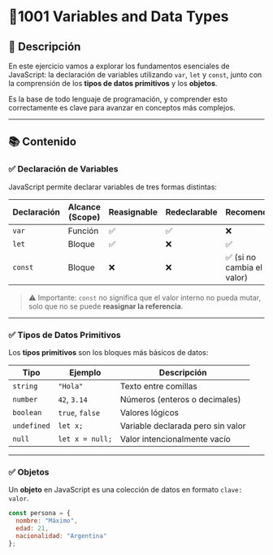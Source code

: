 # 🧠1001 Variables and Data Types

## 📝 Descripción

En este ejercicio vamos a explorar los fundamentos esenciales de JavaScript: la declaración de variables utilizando `var`, `let` y `const`, junto con la comprensión de los **tipos de datos primitivos** y los **objetos**.

Es la base de todo lenguaje de programación, y comprender esto correctamente es clave para avanzar en conceptos más complejos.

---

## 📚 Contenido

### ✅ Declaración de Variables

JavaScript permite declarar variables de tres formas distintas:

| Declaración | Alcance (Scope)  | Reasignable | Redeclarable | Recomendado |
|-------------|------------------|-------------|--------------|-------------|
| `var`       | Función           | ✅           | ✅            | ❌           |
| `let`       | Bloque            | ✅           | ❌            | ✅           |
| `const`     | Bloque            | ❌           | ❌            | ✅ (si no cambia el valor) |

> ⚠️ Importante: `const` no significa que el valor interno no pueda mutar, solo que no se puede **reasignar la referencia**.

---

### ✅ Tipos de Datos Primitivos

Los **tipos primitivos** son los bloques más básicos de datos:

| Tipo       | Ejemplo            | Descripción                            |
|------------|--------------------|----------------------------------------|
| `string`   | `"Hola"`           | Texto entre comillas                   |
| `number`   | `42`, `3.14`       | Números (enteros o decimales)          |
| `boolean`  | `true`, `false`    | Valores lógicos                        |
| `undefined`| `let x;`           | Variable declarada pero sin valor      |
| `null`     | `let x = null;`    | Valor intencionalmente vacío           |

---

### ✅ Objetos

Un **objeto** en JavaScript es una colección de datos en formato `clave: valor`.

```js
const persona = {
  nombre: "Máximo",
  edad: 21,
  nacionalidad: "Argentina"
};
